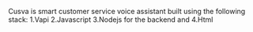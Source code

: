 Cusva is smart customer service voice assistant built using the following stack:
1.Vapi
2.Javascript
3.Nodejs for the backend and 
4.Html
